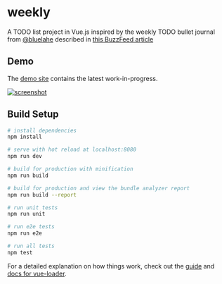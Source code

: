 # weekly

A TODO list project in Vue.js inspired by the weekly TODO bullet journal from [@bluelahe](https://www.instagram.com/bluelahe)  described in [this BuzzFeed article](https://www.buzzfeed.com/rachelwmiller/this-running-weekly-to-do-list-setup-is-low-key-ge)

## Demo

The [demo site](https://quirky-mccarthy-91fc00.netlify.com/) contains the latest work-in-progress.

[![screenshot](./weekly-todo.png)](https://quirky-mccarthy-91fc00.netlify.com/)

## Build Setup

``` bash
# install dependencies
npm install

# serve with hot reload at localhost:8080
npm run dev

# build for production with minification
npm run build

# build for production and view the bundle analyzer report
npm run build --report

# run unit tests
npm run unit

# run e2e tests
npm run e2e

# run all tests
npm test
```

For a detailed explanation on how things work, check out the [guide](http://vuejs-templates.github.io/webpack/) and [docs for vue-loader](http://vuejs.github.io/vue-loader).
